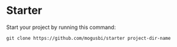 Starter
=======

Start your project by running this command:

`git clone https://github.com/mogusbi/starter project-dir-name`
